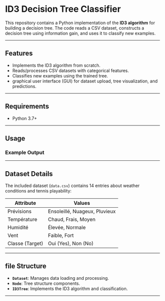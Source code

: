 # ID3 Decision Tree Classifier

This repository contains a Python implementation of the **ID3 algorithm** for building a decision tree. The code reads a CSV dataset, constructs a decision tree using information gain, and uses it to classify new examples.

---

## Features

- Implements the ID3 algorithm from scratch.
- Reads/processes CSV datasets with categorical features.
- Classifies new examples using the trained tree.
- graphical user interface (GUI) for dataset upload, tree visualization, and predictions.

---

## Requirements

- Python 3.7+

---

## Usage


### Example Output

---

## Dataset Details

The included dataset (`data.csv`) contains 14 entries about weather conditions and tennis playability:

| Attribute       | Values                          |
|-----------------|---------------------------------|
| Prévisions       | Ensoleillé, Nuageux, Pluvieux  |
| Température     | Chaud, Frais, Moyen            |
| Humidité        | Élevée, Normale                |
| Vent            | Faible, Fort                   |
| Classe (Target) | Oui (Yes), Non (No)            |

---

## file Structure

- **`Dataset`**: Manages data loading and processing.
- **`Node`**: Tree structure components.
- **`ID3Tree`**: Implements the ID3 algorithm and classification.

---





